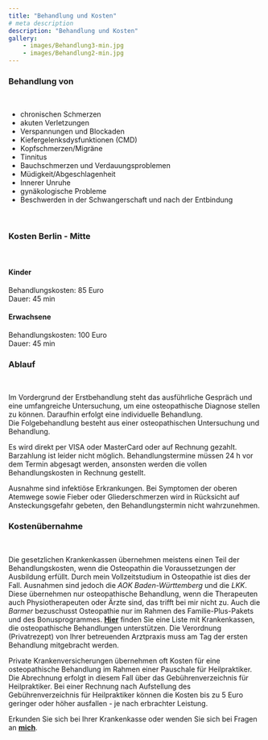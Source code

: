 ```yaml
---
title: "Behandlung und Kosten"
# meta description
description: "Behandlung und Kosten"
gallery: 
    - images/Behandlung3-min.jpg
    - images/Behandlung2-min.jpg
---  
```



### Behandlung von  
<br>

* chronischen Schmerzen
* akuten Verletzungen
* Verspannungen und Blockaden
* Kiefergelenksdysfunktionen (CMD)
* Kopfschmerzen/Migräne
* Tinnitus
* Bauchschmerzen und Verdauungsproblemen
* Müdigkeit/Abgeschlagenheit
* Innerer Unruhe
* gynäkologische Probleme 
* Beschwerden in der Schwangerschaft und nach der Entbindung  
<br>

### Kosten Berlin - Mitte
<br>

#### Kinder <br>
Behandlungskosten: 85 Euro <br>
Dauer: 45 min
<br>

#### Erwachsene <br>
Behandlungskosten: 100 Euro<br>
Dauer: 45 min
<br>

### Ablauf
<br>

Im Vordergrund der Erstbehandlung steht das ausführliche Gespräch und eine umfangreiche Untersuchung, um eine osteopathische Diagnose stellen zu können. Daraufhin erfolgt eine individuelle Behandlung.  
Die Folgebehandlung besteht aus einer osteopathischen Untersuchung und Behandlung.  

Es wird direkt per VISA oder MasterCard oder auf Rechnung gezahlt. Barzahlung ist leider nicht möglich.
Behandlungstermine müssen 24 h vor dem Termin abgesagt werden, ansonsten werden die vollen Behandlungskosten in Rechnung gestellt.

Ausnahme sind infektiöse Erkrankungen. Bei Symptomen der oberen Atemwege sowie Fieber oder Gliederschmerzen wird in Rücksicht auf Ansteckungsgefahr gebeten, den Behandlungstermin nicht wahrzunehmen.
<br>

### Kostenübernahme  
<br>

Die gesetzlichen Krankenkassen übernehmen meistens einen Teil der Behandlungskosten, wenn die Osteopathin die Voraussetzungen der Ausbildung erfüllt. Durch mein Vollzeitstudium in Osteopathie ist dies der Fall. Ausnahmen sind jedoch die *AOK Baden-Württemberg* und die *LKK*. Diese übernehmen nur osteopathische Behandlung, wenn die Therapeuten auch Physiotherapeuten oder Ärzte sind, das trifft bei mir nicht zu. Auch die *Barmer* bezuschusst Osteopathie nur im Rahmen des Familie-Plus-Pakets und des Bonusprogrammes.  **[Hier](https://www.krankenkassen.de/gesetzliche-krankenkassen/leistungen-gesetzliche-krankenkassen/alternative-heilmethoden/osteopathie)** finden Sie eine Liste mit Krankenkassen, die osteopathische Behandlungen unterstützen. Die Verordnung (Privatrezept) von Ihrer betreuenden Arztpraxis muss am Tag der ersten Behandlung mitgebracht werden. 

Private Krankenversicherungen übernehmen oft Kosten für eine osteopathische Behandlung im Rahmen einer Pauschale für Heilpraktiker. Die Abrechnung erfolgt in diesem Fall über das Gebührenverzeichnis für Heilpraktiker. Bei einer Rechnung nach Aufstellung des Gebührenverzeichnis für Heilpraktiker können die Kosten bis zu 5 Euro geringer oder höher ausfallen - je nach erbrachter Leistung.
  
Erkunden Sie sich bei Ihrer Krankenkasse oder wenden Sie sich bei Fragen an **[mich](https://www.osteopathiekammhoff.de/kontakt/ "Kontakt")**.  
